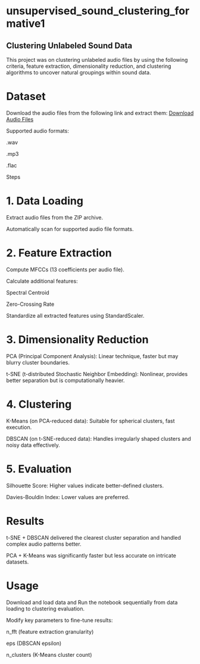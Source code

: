 # unsupervised_sound_clustering_formative1

## Clustering Unlabeled Sound Data
This project was on clustering unlabeled audio files by using the following criteria, feature extraction, dimensionality reduction, and clustering algorithms to uncover natural groupings within sound data.

# Dataset
Download the audio files from the following link and extract them:
[Download Audio Files](https://drive.google.com/file/d/1bme1IuScdIWjzFkYPOcWzFOgD50MS_zR/view?usp=sharing)

Supported audio formats:

.wav

.mp3

.flac



Steps

# 1. Data Loading
   
Extract audio files from the ZIP archive.

Automatically scan for supported audio file formats.


# 2. Feature Extraction
Compute MFCCs (13 coefficients per audio file).

Calculate additional features:

Spectral Centroid

Zero-Crossing Rate

Standardize all extracted features using StandardScaler.


# 3. Dimensionality Reduction
PCA (Principal Component Analysis): Linear technique, faster but may blurry cluster boundaries.

t-SNE (t-distributed Stochastic Neighbor Embedding): Nonlinear, provides better separation but is computationally heavier.


# 4. Clustering
K-Means (on PCA-reduced data): Suitable for spherical clusters, fast execution.

DBSCAN (on t-SNE-reduced data): Handles irregularly shaped clusters and noisy data effectively.

# 5. Evaluation
Silhouette Score: Higher values indicate better-defined clusters.

Davies-Bouldin Index: Lower values are preferred.


# Results
t-SNE + DBSCAN delivered the clearest cluster separation and handled complex audio patterns better.

PCA + K-Means was significantly faster but less accurate on intricate datasets.

# Usage
Download and load data and Run the notebook sequentially from data loading to clustering evaluation.

Modify key parameters to fine-tune results:

n_fft (feature extraction granularity)

eps (DBSCAN epsilon)

n_clusters (K-Means cluster count)


